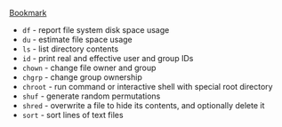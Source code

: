[Bookmark](https://www.gnu.org/software/coreutils/manual/coreutils.html#Target-directory) 

- `df` - report file system disk space usage
- `du` - estimate file space usage
- `ls` - list directory contents
- `id` - print real and effective user and group IDs
- `chown` - change file owner and group
- `chgrp` - change group ownership
- `chroot` - run command or interactive shell with special root directory
- `shuf` - generate random permutations
- `shred` - overwrite a file to hide its contents, and optionally delete it
- `sort` - sort lines of text files
